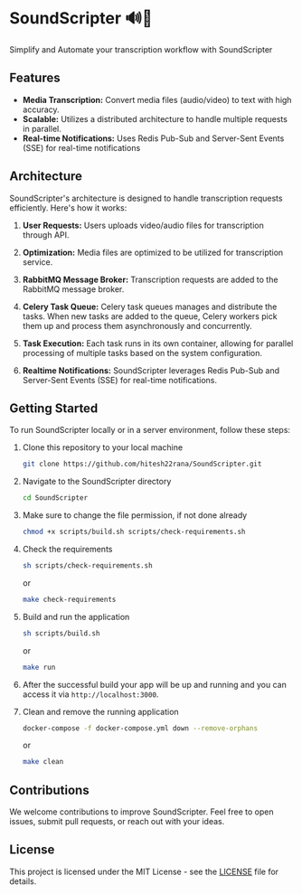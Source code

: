 # SoundScripter 🔊📝

Simplify and Automate your transcription workflow with SoundScripter

## Features

- **Media Transcription:** Convert media files (audio/video) to text with high accuracy.
- **Scalable:** Utilizes a distributed architecture to handle multiple requests in parallel.
- **Real-time Notifications:** Uses Redis Pub-Sub and Server-Sent Events (SSE) for real-time notifications

## Architecture

SoundScripter's architecture is designed to handle transcription requests efficiently. Here's how it works:

1. **User Requests:** Users uploads video/audio files for transcription through API.

2. **Optimization:** Media files are optimized to be utilized for transcription service.

3. **RabbitMQ Message Broker:** Transcription requests are added to the RabbitMQ message broker.

4. **Celery Task Queue:** Celery task queues manages and distribute the tasks. When new tasks are added to the queue, Celery workers pick them up and process them asynchronously and concurrently.

5. **Task Execution:** Each task runs in its own container, allowing for parallel processing of multiple tasks based on the system configuration.

6. **Realtime Notifications:** SoundScripter leverages Redis Pub-Sub and Server-Sent Events (SSE) for real-time notifications.

## Getting Started

To run SoundScripter locally or in a server environment, follow these steps:

1. Clone this repository to your local machine

   ```bash
   git clone https://github.com/hitesh22rana/SoundScripter.git
   ```

2. Navigate to the SoundScripter directory

   ```bash
   cd SoundScripter
   ```

3. Make sure to change the file permission, if not done already

   ```bash
   chmod +x scripts/build.sh scripts/check-requirements.sh
   ```

4. Check the requirements

   ```bash
   sh scripts/check-requirements.sh
   ```

   or

   ```bash
   make check-requirements
   ```

5. Build and run the application

   ```bash
   sh scripts/build.sh
   ```

   or

   ```bash
   make run
   ```

6. After the successful build your app will be up and running and you can access it via `http://localhost:3000`.

7. Clean and remove the running application

   ```bash
   docker-compose -f docker-compose.yml down --remove-orphans
   ```

   or

   ```bash
   make clean
   ```

## Contributions

We welcome contributions to improve SoundScripter. Feel free to open issues, submit pull requests, or reach out with your ideas.

## License

This project is licensed under the MIT License - see the [LICENSE](LICENSE) file for details.
